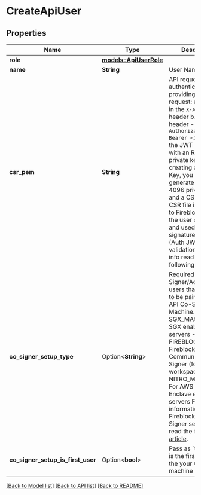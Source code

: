 # CreateApiUser

## Properties

Name | Type | Description | Notes
------------ | ------------- | ------------- | -------------
**role** | [**models::ApiUserRole**](APIUserRole.md) |  | 
**name** | **String** | User Name | 
**csr_pem** | **String** | API requests are authenticated by providing in each request:   a. API Key in the `X-API-Key` header   b. Auth header - `Authorization: Bearer <JWT>` while the JWT is signed with an RSA 4096 private key.  When creating a new API Key, you need to generate an RSA 4096 private key and a CSR file.  The CSR file is uploaded to Fireblocks upon the user creation and used later on for signature validation (Auth JWT signature validation).  For more info read the following [article](https://developers.fireblocks.com/docs/manage-api-keys)  | 
**co_signer_setup_type** | Option<**String**> | Required for Signer/Admin API users that planned to be paired with an API Co-Signer Machine.  - SGX_MACHINE: For SGX enabled servers - FIREBLOCKS_CCMT: Fireblocks Communal Co-Signer (for Testnet workspaces only) - NITRO_MACHINE: For AWS Nitro Enclave enabled servers  For more information about Fireblocks Co-Signer setup please read the following [article](https://support.fireblocks.io/hc/en-us/articles/12006018592156-API-Co-Signer-Overview).  | [optional]
**co_signer_setup_is_first_user** | Option<**bool**> | Pass as `true`` if this is the first user on the your Co-Signer machine | [optional]

[[Back to Model list]](../README.md#documentation-for-models) [[Back to API list]](../README.md#documentation-for-api-endpoints) [[Back to README]](../README.md)


